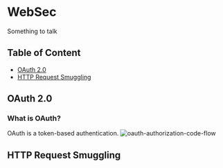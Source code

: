 # WebSec
Something to talk
## Table of Content
* [OAuth 2.0](#OAuth-2.0)
* [HTTP Request Smuggling](#HTTP-Request-Smuggling)
## OAuth 2.0
### What is OAuth?
OAuth is a token-based authentication.
![oauth-authorization-code-flow](https://user-images.githubusercontent.com/85674719/184623917-ba76c0e3-7730-43ee-9c4b-57236df5a25b.jpg)

## HTTP Request Smuggling
